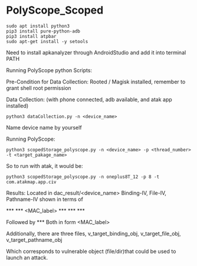# PolyScope_Scoped
```
sudo apt install python3
pip3 install pure-python-adb
pip3 install atpbar
sudo apt-get install -y setools
```
Need to install apkanalyzer through AndroidStudio and add it into terminal PATH


Running PolyScope python Scripts:

Pre-Condition for Data Collection:
Rooted / Magisk installed, remember to grant shell root permission

Data Collection:
(with phone connected, adb available, and atak app installed)
```
python3 dataCollection.py -n <device_name>
```

Name device name by yourself

Running PolyScope:
```
python3 scopedStorage_polyscope.py -n <device_name> -p <thread_number> -t <target_pakage_name>
```

So to run with atak, it would be:
```
python3 scopedStorage_polyscope.py -n oneplus8T_12 -p 8 -t com.atakmap.app.civ
```


Results:
Located in dac_result/<device_name>
Binding-IV, File-IV, Pathname-IV shown in terms of 

***<object path> *** <MAC_label> *** <owner UID> *** <GID> *** <perm>

Followed by  <attacker> *** <victim>
Both in form <PID> <MAC_label> <UID> <GID>



Additionally, there are three files, v_target_binding_obj, v_target_file_obj, v_target_pathname_obj

Which corresponds to vulnerable object (file/dir)that could be used to launch an attack.

